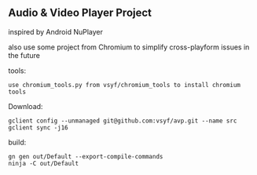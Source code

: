 ## Audio & Video Player Project
inspired by Android NuPlayer

also use some project from Chromium to simplify cross-playform issues in the future

tools:
```
use chromium_tools.py from vsyf/chromium_tools to install chromium tools
```

Download:
```
gclient config --unmanaged git@github.com:vsyf/avp.git --name src
gclient sync -j16
```

build:
```
gn gen out/Default --export-compile-commands
ninja -C out/Default
```
